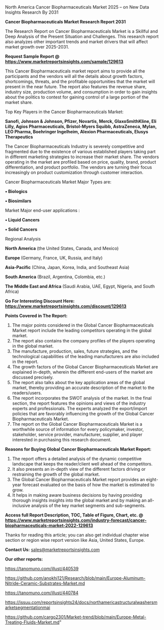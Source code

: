  North America Cancer Biopharmaceuticals Market 2025 – on New Data Insights Research By 2031

<strong>Cancer Biopharmaceuticals Market Research Report 2031</strong>

The Research Report on Cancer Biopharmaceuticals Market is a Skillful and Deep Analysis of the Present Situation and Challenges. This research report also analyzes other important trends and market drivers that will affect market growth over 2025-2031.

<strong>Request Sample Report @ <a href=https://www.marketreportsinsights.com/sample/129613>https://www.marketreportsinsights.com/sample/129613</a></strong>

This Cancer Biopharmaceuticals market report aims to provide all the participants and the vendors will all the details about growth factors, shortcomings, threats, and the profitable opportunities that the market will present in the near future. The report also features the revenue share, industry size, production volume, and consumption in order to gain insights about the politics to contest for gaining control of a large portion of the market share.

Top Key Players in the Cancer Biopharmaceuticals Market:

<strong>Sanofi, Johnson & Johnson, Pfizer, Novartis, Merck, GlaxoSmithKline, Eli Lilly, Agios Pharmaceuticals, Bristol-Myers Squibb, AstraZeneca, Mylan, LEO Pharma, Boehringer Ingelheim, Alexion Pharmaceuticals, Elusys Therapeutics</strong>

The Cancer Biopharmaceuticals Industry is severely competitive and fragmented due to the existence of various established players taking part in different marketing strategies to increase their market share. The vendors operating in the market are profiled based on price, quality, brand, product differentiation, and product portfolio. The vendors are turning their focus increasingly on product customization through customer interaction.

Cancer Biopharmaceuticals Market Major Types are:

<strong>• Biologics

• Biosimilars</strong>

Market Major end-user applications :

<strong>• Liquid Cancers

• Solid Cancers</strong>

Regional Analysis

</u><strong><b>North America</b></strong> (the United States, Canada, and Mexico)

<strong><b>Europe </b></strong>(Germany, France, UK, Russia, and Italy)

<strong><b>Asia-Pacific</b></strong> (China, Japan, Korea, India, and Southeast Asia)

<strong><b>South America</b></strong> (Brazil, Argentina, Colombia, etc.)

<strong><b>The Middle East and Africa</b></strong> (Saudi Arabia, UAE, Egypt, Nigeria, and South Africa)

<strong>Go For Interesting Discount Here: <a href=https://www.marketreportsinsights.com/discount/129613>https://www.marketreportsinsights.com/discount/129613</a></strong>

<strong>Points Covered in The Report:</strong>
<ol>
  <li>The major points considered in the Global Cancer Biopharmaceuticals Market report include the leading competitors operating in the global market.</li>
  <li>The report also contains the company profiles of the players operating in the global market.</li>
  <li>The manufacture, production, sales, future strategies, and the technological capabilities of the leading manufacturers are also included in the report.</li>
  <li>The growth factors of the Global Cancer Biopharmaceuticals Market are explained in-depth, wherein the different end-users of the market are discussed precisely.</li>
  <li>The report also talks about the key application areas of the global market, thereby providing an accurate description of the market to the readers/users.</li>
  <li>The report incorporates the SWOT analysis of the market. In the final section, the report features the opinions and views of the industry experts and professionals. The experts analyzed the export/import policies that are favorably influencing the growth of the Global Cancer Biopharmaceuticals Market.</li>
  <li>The report on the Global Cancer Biopharmaceuticals Market is a worthwhile source of information for every policymaker, investor, stakeholder, service provider, manufacturer, supplier, and player interested in purchasing this research document.</li>
</ol>
<strong>Reasons for Buying Global Cancer Biopharmaceuticals Market Report:</strong>

<ol>
  <li>The report offers a detailed analysis of the dynamic competitive landscape that keeps the reader/client well ahead of the competitors.</li>
  <li>It also presents an in-depth view of the different factors driving or restraining the growth of the global market.</li>
  <li>The Global Cancer Biopharmaceuticals Market report provides an eight-year forecast evaluated on the basis of how the market is estimated to grow.</li>
  <li>It helps in making aware business decisions by having providing thorough insights insights into the global market and by making an all-inclusive analysis of the key market segments and sub-segments.</li>
</ol>
<strong>Access full Report Description, TOC, Table of Figure, Chart, etc. @ <a href=https://www.marketreportsinsights.com/industry-forecast/cancer-biopharmaceuticals-market-2022-129613>https://www.marketreportsinsights.com/industry-forecast/cancer-biopharmaceuticals-market-2022-129613</a></strong>


Thanks for reading this article; you can also get individual chapter wise section or region wise report version like Asia, United States, Europe.

<strong>Contact Us:</strong>
sales@marketreportsinsights.com

<strong>Our other reports:</strong>

<a href=https://tanomuno.com/illust/440539>https://tanomuno.com/illust/440539</a>

<a href=https://github.com/anokhi121/Research/blob/main/Europe-Aluminum-Nitride-Ceramic-Substrates-Market.md>https://github.com/anokhi121/Research/blob/main/Europe-Aluminum-Nitride-Ceramic-Substrates-Market.md</a>

<a href=https://tanomuno.com/illust/440784>https://tanomuno.com/illust/440784</a>

<a href=https://issuu.com/reportsinsights24/docs/northamericastructuralwashersmarketsegmentationmai>https://issuu.com/reportsinsights24/docs/northamericastructuralwashersmarketsegmentationmai</a>

<a href=https://github.com/cargo2301/Market-trend/blob/main/Europe-Metal-Treating-Fluids-Market.md>https://github.com/cargo2301/Market-trend/blob/main/Europe-Metal-Treating-Fluids-Market.md</a>"
